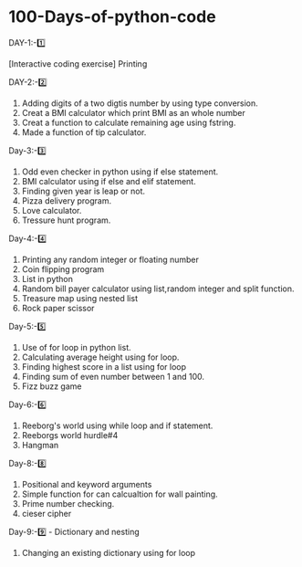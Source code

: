 # 100-Days-of-python-code

DAY-1:-1️⃣ 

[Interactive coding exercise] Printing
            
DAY-2:-2️⃣   

1. Adding digits of a two digtis number by using type conversion.    
2. Creat a BMI calculator which print BMI as an whole number 
3. Creat a function to calculate remaining age using fstring.
4. Made a function of tip calculator.

Day-3:-3️⃣

1. Odd even checker in python using if else statement.
2. BMI calculator using if else and elif statement.
3. Finding given year is leap or not.
4. Pizza delivery program.
5. Love calculator.
6. Tressure hunt program.

Day-4:-4️⃣
1. Printing any random integer or floating number
2. Coin flipping program
3. List in python
4. Random bill payer calculator using list,random integer and split function.
5. Treasure map using nested list   
6. Rock paper scissor

Day-5:-5️⃣
1. Use of for loop in python list.
2. Calculating average height using for loop.
3. Finding highest score in a list using for loop
4. Finding sum of even number between 1 and 100.
5. Fizz buzz game

Day-6:-6️⃣
1. Reeborg's world using while loop and if statement.
2. Reeborgs world hurdle#4
3. Hangman

Day-8:-8️⃣
1. Positional and  keyword arguments
2. Simple function for can calcualtion for wall painting.
3. Prime number checking.
4. cieser cipher

Day-9:-9️⃣ - Dictionary and nesting

1. Changing an existing dictionary using for loop 
